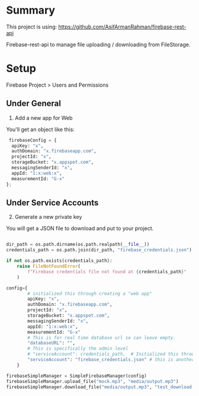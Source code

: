 # Summary

This project is using:
https://github.com/AsifArmanRahman/firebase-rest-api

Firebase-rest-api to manage file uploading / downloading from FileStorage.

# Setup

Firebase Project > Users and Permissions

## Under General

1) Add a new app for Web

You'll get an object like this:
```python
 firebaseConfig = {
  apiKey: "x",
  authDomain: "x.firebaseapp.com",
  projectId: "x",
  storageBucket: "x.appspot.com",
  messagingSenderId: "x",
  appId: "1:x:web:x",
  measurementId: "G-x"
};
```

## Under Service Accounts
2) Generate a new private key

You will get a JSON file to download and put to your project.

```python

dir_path = os.path.dirname(os.path.realpath(__file__))
credentials_path = os.path.join(dir_path, "firebase_credentials.json")

if not os.path.exists(credentials_path):
    raise FileNotFoundError(
        f"Firebase credentials file not found at {credentials_path}"
    )

config={
        # initialized this through creating a "web app"
        apiKey: "x",
        authDomain: "x.firebaseapp.com",
        projectId: "x",
        storageBucket: "x.appspot.com",
        messagingSenderId: "x",
        appId: "1:x:web:x",
        measurementId: "G-x"
        # This is for real time database url so can leave empty.
        "databaseURL": "",
        # This is specifically the admin level
        # "serviceAccount": credentials_path,  # Initialized this through firebase instructions
        "serviceAccount": "firebase_credentials.json" # this is another option, cause on runpod the __file__ was causing issue, so I just gave it the direct relative directory
    }

firebaseSimpleManager = SimpleFirebaseManager(config)
firebaseSimpleManager.upload_file("mock.mp3", "media/output.mp3")
firebaseSimpleManager.download_file("media/output.mp3", "test_download.mp3")
```
